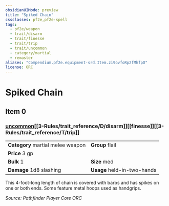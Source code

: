 ```yaml
---
obsidianUIMode: preview
title: "Spiked Chain"
cssclasses: pf2e,pf2e-spell
tags:
  - pf2e/weapon
  - trait/disarm
  - trait/finesse
  - trait/trip
  - trait/uncommon
  - category/martial
  - remaster
aliases: "Compendium.pf2e.equipment-srd.Item.zi9ovfoRp2fMhfpO"
license: ORC
---
```

# Spiked Chain
## Item 0
### [uncommon](uncommon "Uncommon Rarity Trait")[[3-Rules/trait_reference/D/disarm]][[finesse]][[3-Rules/trait_reference/T/trip]]

|  |  |
| -- | -- |
| **Category** martial melee weapon | **Group** flail |
| **Price** 3 gp |  |
| **Bulk** 1 | **Size** med |
| **Damage** 1d8 slashing  | **Usage** held-in-two-hands |



This 4-foot-long length of chain is covered with barbs and has spikes on one or both ends. Some feature metal hoops used as handgrips.

*Source: Pathfinder Player Core*
*ORC*